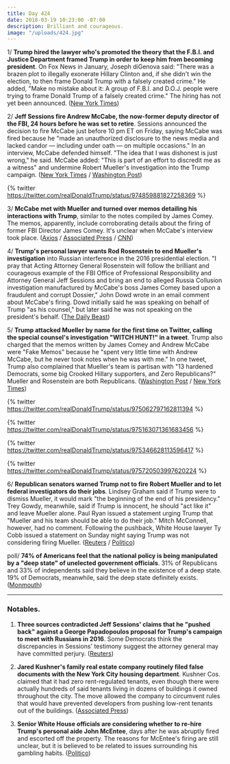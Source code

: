 ```yaml
---
title: Day 424
date: 2018-03-19 10:23:00 -07:00
description: Brilliant and courageous.
image: "/uploads/424.jpg"
---
```


1/ **Trump hired the lawyer who's promoted the theory that the F.B.I. and Justice Department framed Trump in order to keep him from becoming president**. On Fox News in January, Joseph diGenova said: "There was a brazen plot to illegally exonerate Hillary Clinton and, if she didn't win the election, to then frame Donald Trump with a falsely created crime." He added, "Make no mistake about it: A group of F.B.I. and D.O.J. people were trying to frame Donald Trump of a falsely created crime." The hiring has not yet been announced. ([New York Times](https://www.nytimes.com/2018/03/19/us/politics/joseph-digenova-trump-lawyer.html))

2/ **Jeff Sessions fire Andrew McCabe, the now-former deputy director of the FBI, 24 hours before he was set to retire**. Sessions announced the decision to fire McCabe just before 10 pm ET on Friday, saying McCabe was fired because he "made an unauthorized disclosure to the news media and lacked candor — including under oath — on multiple occasions." In an interview, McCabe defended himself. "The idea that I was dishonest is just wrong," he said. McCabe added: "This is part of an effort to discredit me as a witness" and undermine Robert Mueller's investigation into the Trump campaign. ([New York Times](https://www.nytimes.com/2018/03/16/us/politics/andrew-mccabe-fbi-fired.html) / [Washington Post](https://www.washingtonpost.com/world/national-security/fbis-andrew-mccabe-is-fired-a-little-more-than-24-hours-before-he-could-retire/2018/03/16/e055a22a-2895-11e8-bc72-077aa4dab9ef_story.html?utm_term=.d5c294fe718e))

{% twitter https://twitter.com/realDonaldTrump/status/974859881827258369 %}

3/ **McCabe met with Mueller and turned over memos detailing his interactions with Trump**, similar to the notes compiled by James Comey. The memos, apparently, include corroborating details about the firing of former FBI Director James Comey. It's unclear when McCabe's interview took place. ([Axios](https://www.axios.com/source-mccabe-gave-memos-interview-to-mueller-2c378d87-d76c-436c-8499-a628da414a4e.html) / [Associated Press](https://apnews.com/88da831d8f99472b9821d116e10dc791/AP-learns-fired-McCabe-kept-personal-memos-regarding-Trump) / [CNN](https://www.cnn.com/2018/03/17/politics/mccabe-memos-trump/index.html))

4/ **Trump's personal lawyer wants Rod Rosenstein to end Mueller's investigation** into Russian interference in the 2016 presidential election. "I pray that Acting Attorney General Rosenstein will follow the brilliant and courageous example of the FBI Office of Professional Responsibility and Attorney General Jeff Sessions and bring an end to alleged Russia Collusion investigation manufactured by McCabe's boss James Comey based upon a fraudulent and corrupt Dossier," John Dowd wrote in an email comment about McCabe's firing. Dowd initially said he was speaking on behalf of Trump "as his counsel," but later said he was not speaking on the president's behalf. ([The Daily Beast](https://www.thedailybeast.com/trumps-lawyer-its-time-to-fire-robert-mueller))

5/ **Trump attacked Mueller by name for the first time on Twitter, calling the special counsel's investigation "WITCH HUNT!" in a tweet**. Trump also charged that the memos written by James Comey and Andrew McCabe were "Fake Memos" because he "spent very little time with Andrew McCabe, but he never took notes when he was with me." In one tweet, Trump also complained that Mueller's team is partisan with "13 hardened Democrats, some big Crooked Hillary supporters, and Zero Republicans?" Mueller and Rosenstein are both Republicans. ([Washington Post](https://www.washingtonpost.com/politics/trump-rails-against-mueller-investigation-dismisses-mccabes-notes-as-fake-memos/2018/03/18/30e71546-2aaa-11e8-b0b0-f706877db618_story.html?utm_term=.19453d0d32ee) / [New York Times](https://www.nytimes.com/2018/03/18/us/politics/trump-mueller.html))

{% twitter https://twitter.com/realDonaldTrump/status/975062797162811394 %}

{% twitter https://twitter.com/realDonaldTrump/status/975163071361683456 %}

{% twitter https://twitter.com/realDonaldTrump/status/975346628113596417 %}

{% twitter https://twitter.com/realDonaldTrump/status/975720503997620224 %}

6/ **Republican senators warned Trump not to fire Robert Mueller and to let federal investigators do their jobs**. Lindsey Graham said if Trump were to dismiss Mueller, it would mark "the beginning of the end of his presidency." Trey Gowdy, meanwhile, said if Trump is innocent, he should "act like it" and leave Mueller alone. Paul Ryan issued a statement urging Trump that "Mueller and his team should be able to do their job." Mitch McConnell, however, had no comment. Following the pushback, White House lawyer Ty Cobb issued a statement on Sunday night saying Trump was not considering firing Mueller. ([Reuters](https://www.reuters.com/article/us-usa-trump-russia/republicans-to-trump-let-mueller-do-his-job-idUSKBN1GU0M9) / [Politico](https://www.politico.com/story/2018/03/18/gowdy-trump-mueller-probe-469910))

poll/ **74% of Americans feel that the national policy is being manipulated by a "deep state" of unelected government officials**. 31% of Republicans and 33% of independents said they believe in the existence of a deep state. 19% of Democrats, meanwhile, said the deep state definitely exists.  ([Monmouth](https://www.monmouth.edu/polling-institute/documents/monmouthpoll_us_031918.pdf/))

---

### Notables.

1. **Three sources contradicted Jeff Sessions' claims that he "pushed back" against a George Papadopoulos proposal for Trump's campaign to meet with Russians in 2016**. Some Democrats think the discrepancies in Sessions' testimony suggest the attorney general may have committed perjury. ([Reuters](https://www.reuters.com/article/us-usa-trump-russia-sessions-exclusive/exclusive-sources-contradict-sessions-testimony-he-opposed-russia-outreach-idUSKBN1GU0NC))

2. **Jared Kushner's family real estate company routinely filed false documents with the New York City housing department**. Kushner Cos. claimed that it had zero rent-regulated tenants, even though there were actually hundreds of said tenants living in dozens of buildings it owned throughout the city. The move allowed the company to circumvent rules that would have prevented developers from pushing low-rent tenants out of the buildings. ([Associated Press](https://apnews.com/002703e70347481cb993027d04f543cc))

3. **Senior White House officials are considering whether to re-hire Trump's personal aide John McEntee**, days after he was abruptly fired and escorted off the property. The reasons for McEntee's firing are still unclear, but it is believed to be related to issues surrounding his gambling habits. ([Politico](https://www.politico.com/story/2018/03/17/john-mcentee-white-house-return-trump-468674))